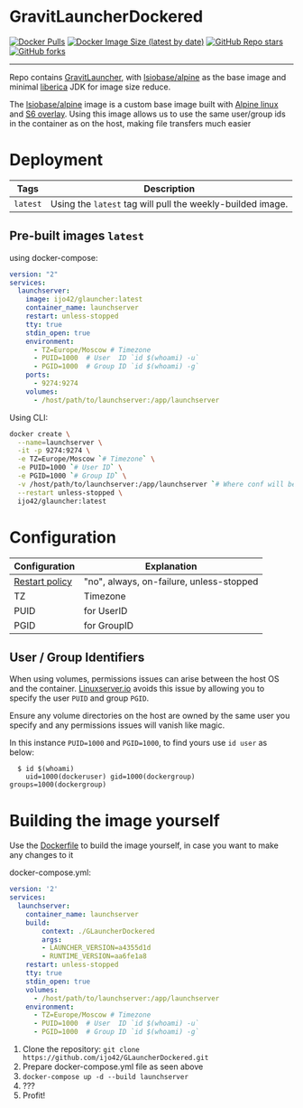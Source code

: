# GravitLauncherDockered

[![Docker Pulls](https://img.shields.io/docker/pulls/ijo42/glauncher?style=for-the-badge&logo=Docker&labelColor=325358&color=c0ffee&logoColor=white)](https://hub.docker.com/repository/docker/ijo42/glauncher)
[![Docker Image Size (latest by date)](https://img.shields.io/docker/image-size/ijo42/glauncher?label=Image%20size&sort=date&style=for-the-badge&logo=Docker&labelColor=325358&color=c0ffee&logoColor=white)](https://hub.docker.com/repository/docker/ijo42/glauncher)
[![GitHub Repo stars](https://img.shields.io/github/stars/ijo42/GLauncherDockered?label=GitHub%20Stars&style=for-the-badge&logo=Github&labelColor=325358&color=c0ffee)](https://github.com/ijo42/GLauncherDockered)
[![GitHub forks](https://img.shields.io/github/forks/ijo42/GLauncherDockered?label=GitHub%20Forks&style=for-the-badge&logo=Github&labelColor=325358&color=c0ffee)](https://github.com/ijo42/GLauncherDockered)

---

Repo contains [GravitLauncher](https://github.com/GravitLauncher), with [lsiobase/alpine](https://hub.docker.com/r/lsiobase/alpine) as the base image and minimal [liberica](https://bell-sw.com) JDK for image size reduce.

The [lsiobase/alpine](https://hub.docker.com/r/lsiobase/alpine) image is a custom base image built with [Alpine linux](https://alpinelinux.org/) and [S6 overlay](https://github.com/just-containers/s6-overlay).
Using this image allows us to use the same user/group ids in the container as on the host, making file transfers much easier

# Deployment

| Tags     | Description                                                |
|----------|------------------------------------------------------------|
| `latest` | Using the `latest` tag will pull the weekly-builded image. |

## Pre-built images `latest`

using docker-compose:

```docker-compose.yml
version: "2"
services:
  launchserver:
    image: ijo42/glauncher:latest
    container_name: launchserver
    restart: unless-stopped
    tty: true
    stdin_open: true
    environment:
      - TZ=Europe/Moscow # Timezone
      - PUID=1000  # User  ID `id $(whoami) -u`
      - PGID=1000  # Group ID `id $(whoami) -g`
    ports:
      - 9274:9274
    volumes:
      - /host/path/to/launchserver:/app/launchserver
```

Using CLI:

```bash
docker create \
  --name=launchserver \
  -it -p 9274:9274 \
  -e TZ=Europe/Moscow `# Timezone` \
  -e PUID=1000 `# User ID` \
  -e PGID=1000 `# Group ID` \
  -v /host/path/to/launchserver:/app/launchserver `# Where conf will be stored` \
  --restart unless-stopped \
  ijo42/glauncher:latest
```

# Configuration

| Configuration                                                           | Explanation                              |
|-------------------------------------------------------------------------|------------------------------------------|
| [Restart policy](https://docs.docker.com/compose/compose-file/#restart) | "no", always, on-failure, unless-stopped |
| TZ                                                                      | Timezone                                 |
| PUID                                                                    | for UserID                               |
| PGID                                                                    | for GroupID                              |

## User / Group Identifiers

When using volumes, permissions issues can arise between the host OS and the container. [Linuxserver.io](https://www.linuxserver.io/) avoids this issue by allowing you to specify the user `PUID` and group `PGID`.

Ensure any volume directories on the host are owned by the same user you specify and any permissions issues will vanish like magic.

In this instance `PUID=1000` and `PGID=1000`, to find yours use `id user` as below:

```
  $ id $(whoami)
    uid=1000(dockeruser) gid=1000(dockergroup) groups=1000(dockergroup)
```

# Building the image yourself

Use the [Dockerfile](https://github.com/ijo42/GLauncherDockered/Dockerfile) to build the image yourself, in case you want to make any changes to it

docker-compose.yml:

```docker-compose.yml
version: '2'
services:
  launchserver:
    container_name: launchserver
    build:
        context: ./GLauncherDockered
        args:
        - LAUNCHER_VERSION=a4355d1d
        - RUNTIME_VERSION=aa6fe1a8
    restart: unless-stopped
    tty: true
    stdin_open: true
    volumes:
      - /host/path/to/launchserver:/app/launchserver
    environment:
      - TZ=Europe/Moscow # Timezone
      - PUID=1000  # User  ID `id $(whoami) -u`
      - PGID=1000  # Group ID `id $(whoami) -g`
```

1. Clone the repository: `git clone https://github.com/ijo42/GLauncherDockered.git`
2. Prepare docker-compose.yml file as seen above
3. `docker-compose up -d --build launchserver`
4. ???
5. Profit!
